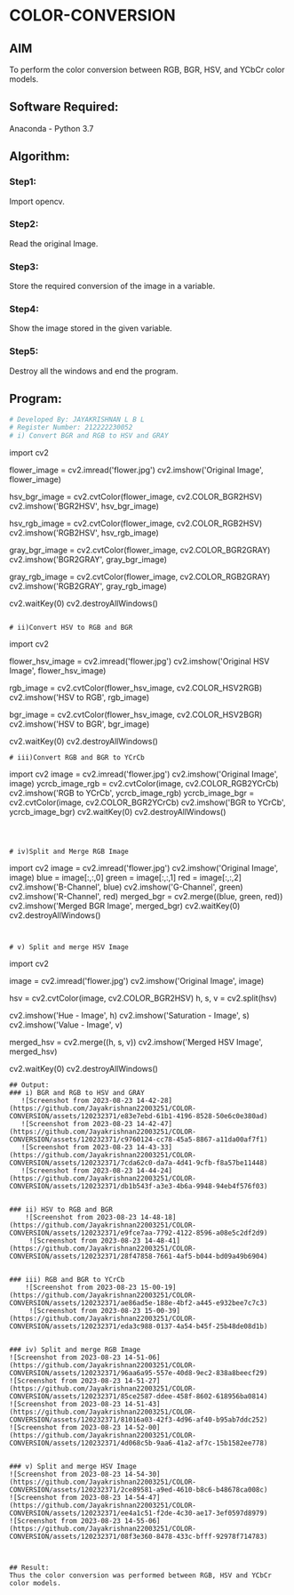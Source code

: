 # COLOR-CONVERSION
## AIM
To perform the color conversion between RGB, BGR, HSV, and YCbCr color models.

## Software Required:
Anaconda - Python 3.7
## Algorithm:
### Step1:
Import opencv.

### Step2:
Read the original Image.

### Step3:
Store the required conversion of the image in a variable.

### Step4:
Show the image stored in the given variable.

### Step5:
Destroy all the windows and end the program.

## Program:
```python
# Developed By: JAYAKRISHNAN L B L
# Register Number: 212222230052
# i) Convert BGR and RGB to HSV and GRAY

```
import cv2

flower_image = cv2.imread('flower.jpg')
cv2.imshow('Original Image', flower_image)

hsv_bgr_image = cv2.cvtColor(flower_image, cv2.COLOR_BGR2HSV)
cv2.imshow('BGR2HSV', hsv_bgr_image)

hsv_rgb_image = cv2.cvtColor(flower_image, cv2.COLOR_RGB2HSV)
cv2.imshow('RGB2HSV', hsv_rgb_image)

gray_bgr_image = cv2.cvtColor(flower_image, cv2.COLOR_BGR2GRAY)
cv2.imshow('BGR2GRAY', gray_bgr_image)

gray_rgb_image = cv2.cvtColor(flower_image, cv2.COLOR_RGB2GRAY)
cv2.imshow('RGB2GRAY', gray_rgb_image)

cv2.waitKey(0)
cv2.destroyAllWindows()

```

# ii)Convert HSV to RGB and BGR

```
import cv2

flower_hsv_image = cv2.imread('flower.jpg')
cv2.imshow('Original HSV Image', flower_hsv_image)

rgb_image = cv2.cvtColor(flower_hsv_image, cv2.COLOR_HSV2RGB)
cv2.imshow('HSV to RGB', rgb_image)

bgr_image = cv2.cvtColor(flower_hsv_image, cv2.COLOR_HSV2BGR)
cv2.imshow('HSV to BGR', bgr_image)

cv2.waitKey(0)
cv2.destroyAllWindows()



```
# iii)Convert RGB and BGR to YCrCb
```
import cv2
image = cv2.imread('flower.jpg')
cv2.imshow('Original Image', image)
ycrcb_image_rgb = cv2.cvtColor(image, cv2.COLOR_RGB2YCrCb)
cv2.imshow('RGB to YCrCb', ycrcb_image_rgb)
ycrcb_image_bgr = cv2.cvtColor(image, cv2.COLOR_BGR2YCrCb)
cv2.imshow('BGR to YCrCb', ycrcb_image_bgr)
cv2.waitKey(0)
cv2.destroyAllWindows()

```



# iv)Split and Merge RGB Image

```
import cv2
image = cv2.imread('flower.jpg')
cv2.imshow('Original Image', image)
blue = image[:,:,0]
green = image[:,:,1]
red = image[:,:,2]
cv2.imshow('B-Channel', blue)
cv2.imshow('G-Channel', green)
cv2.imshow('R-Channel', red)
merged_bgr = cv2.merge((blue, green, red))
cv2.imshow('Merged BGR Image', merged_bgr)
cv2.waitKey(0)
cv2.destroyAllWindows()

```


# v) Split and merge HSV Image

```
import cv2

image = cv2.imread('flower.jpg')
cv2.imshow('Original Image', image)

hsv = cv2.cvtColor(image, cv2.COLOR_BGR2HSV)
h, s, v = cv2.split(hsv)

cv2.imshow('Hue - Image', h)
cv2.imshow('Saturation - Image', s)
cv2.imshow('Value - Image', v)

merged_hsv = cv2.merge((h, s, v))
cv2.imshow('Merged HSV Image', merged_hsv)

cv2.waitKey(0)
cv2.destroyAllWindows()


```
## Output:
### i) BGR and RGB to HSV and GRAY
   ![Screenshot from 2023-08-23 14-42-28](https://github.com/Jayakrishnan22003251/COLOR-CONVERSION/assets/120232371/e83e7ebd-61b1-4196-8528-50e6c0e380ad)
   ![Screenshot from 2023-08-23 14-42-47](https://github.com/Jayakrishnan22003251/COLOR-CONVERSION/assets/120232371/c9760124-cc78-45a5-8867-a11da00af7f1)
   ![Screenshot from 2023-08-23 14-43-33](https://github.com/Jayakrishnan22003251/COLOR-CONVERSION/assets/120232371/7cda62c0-da7a-4d41-9cfb-f8a57be11448)
   ![Screenshot from 2023-08-23 14-44-24](https://github.com/Jayakrishnan22003251/COLOR-CONVERSION/assets/120232371/db1b543f-a3e3-4b6a-9948-94eb4f576f03)


### ii) HSV to RGB and BGR
    ![Screenshot from 2023-08-23 14-48-18](https://github.com/Jayakrishnan22003251/COLOR-CONVERSION/assets/120232371/e9fce7aa-7792-4122-8596-a08e5c2df2d9)
     ![Screenshot from 2023-08-23 14-48-41](https://github.com/Jayakrishnan22003251/COLOR-CONVERSION/assets/120232371/28f47858-7661-4af5-b044-bd09a49b6904)


### iii) RGB and BGR to YCrCb
    ![Screenshot from 2023-08-23 15-00-19](https://github.com/Jayakrishnan22003251/COLOR-CONVERSION/assets/120232371/ae86ad5e-188e-4bf2-a445-e932bee7c7c3)
     ![Screenshot from 2023-08-23 15-00-39](https://github.com/Jayakrishnan22003251/COLOR-CONVERSION/assets/120232371/eda3c988-0137-4a54-b45f-25b48de08d1b)


### iv) Split and merge RGB Image
![Screenshot from 2023-08-23 14-51-06](https://github.com/Jayakrishnan22003251/COLOR-CONVERSION/assets/120232371/96aa6a95-557e-40d8-9ec2-838a8beecf29)
![Screenshot from 2023-08-23 14-51-27](https://github.com/Jayakrishnan22003251/COLOR-CONVERSION/assets/120232371/85ce2587-ddee-458f-8602-618956ba0814)
![Screenshot from 2023-08-23 14-51-43](https://github.com/Jayakrishnan22003251/COLOR-CONVERSION/assets/120232371/81016a03-42f3-4d96-af40-b95ab7ddc252)
![Screenshot from 2023-08-23 14-52-00](https://github.com/Jayakrishnan22003251/COLOR-CONVERSION/assets/120232371/4d068c5b-9aa6-41a2-af7c-15b1582ee778)


### v) Split and merge HSV Image
![Screenshot from 2023-08-23 14-54-30](https://github.com/Jayakrishnan22003251/COLOR-CONVERSION/assets/120232371/2ce89581-a9ed-4610-b8c6-b48678ca008c)
![Screenshot from 2023-08-23 14-54-47](https://github.com/Jayakrishnan22003251/COLOR-CONVERSION/assets/120232371/ee4a1c51-f2de-4c30-ae17-3ef0597d8979)
![Screenshot from 2023-08-23 14-55-06](https://github.com/Jayakrishnan22003251/COLOR-CONVERSION/assets/120232371/08f3e360-8478-433c-bfff-92978f714783)



## Result:
Thus the color conversion was performed between RGB, HSV and YCbCr color models.
